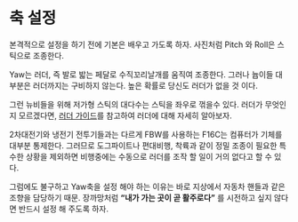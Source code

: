 # 축 설정

본격적으로 설정을 하기 전에 기본은 배우고 가도록 하자. 사진처럼 Pitch 와 Roll은 스틱으로 조종한다.

Yaw는 러더, 즉 발로 밟는 페달로 수직꼬리날개를 움직여 조종한다. 그러나 늅이들 대부분은 러더까지는 구비하지 않는다. 높은 확률로 당신도 러더가 없을 것 이다.

그런 뉴비들을 위해 저가형 스틱의 대다수는 스틱을 좌우로 꺾을수 있다. 러더가 무엇인지 모르겠다면, [러더 가이드](/장비/러더)를 참고하여 러더에 대해 자세히 알아보자.

2차대전기와 냉전기 전투기들과는 다르게 FBW를 사용하는 F16C는 컴퓨터가 기체를 대부분 통제한다. 그러므로 도그파이트나 편대비행, 착륙과 같이 정밀 조종이 필요한 특수한 상황을 제외하면 비행중에는 수동으로 러더를 조작 할 일이 거의 없다고 할 수 있다.

그럼에도 불구하고 Yaw축을 설정 해야 하는 이유는 바로 지상에서 자동차 핸들과 같은 조향을 담당하기 때문. 장까망처럼 **“내가 가는 곳이 곧 활주로다”** 를 시전하고 싶지 않다면 반드시 설정 해 주도록 하자.
